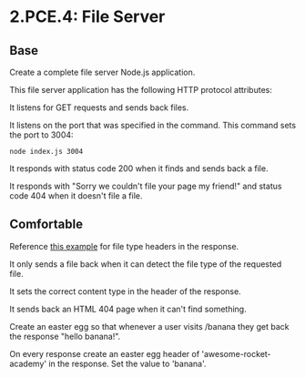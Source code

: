 # 2.PCE.4: File Server

## Base

Create a complete file server Node.js application.

This file server application has the following HTTP protocol attributes:

It listens for GET requests and sends back files.

It listens on the port that was specified in the command. This command sets the port to 3004:

```text
node index.js 3004
```

It responds with status code 200 when it finds and sends back a file.

It responds with "Sorry we couldn't file your page my friend!" and status code 404 when it doesn't file a file.

## Comfortable

Reference [this example](https://developer.mozilla.org/en-US/docs/Learn/Server-side/Node_server_without_framework) for file type headers in the response.

It only sends a file back when it can detect the file type of the requested file.

It sets the correct content type in the header of the response.

It sends back an HTML 404 page when it can't find something.

Create an easter egg so that whenever a user visits /banana they get back the response "hello banana!".

On every response create an easter egg header of 'awesome-rocket-academy' in the response. Set the value to 'banana'.

